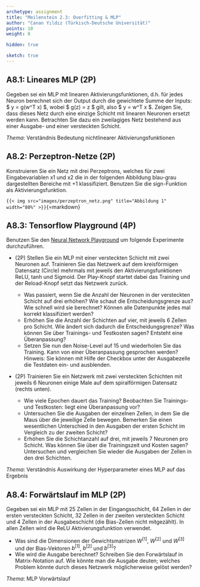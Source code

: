 ```yaml
---
archetype: assignment
title: "Meilenstein 2.3: Overfitting & MLP"
author: "Canan Yıldız (Türkisch-Deutsche Universität)"
points: 10
weight: 8

hidden: true

sketch: true
---
```



## A8.1: Lineares MLP (2P)

Gegeben sei ein MLP mit linearen Aktivierungsfunktionen, d.h. für jedes Neuron berechnet sich der Output durch die gewichtete Summe der Inputs: $ y = g(w^T x) $, wobei $ g(z) = z $ gilt, also $ y = w^T x $.
Zeigen Sie, dass dieses Netz durch eine einzige Schicht mit linearen Neuronen ersetzt werden kann. Betrachten Sie dazu ein zweilagiges Netz bestehend aus einer Ausgabe- und einer versteckten Schicht.

*Thema*: Verständnis Bedeutung nichtlinearer Aktivierungsfunktionen


## A8.2: Perzeptron-Netze (2P)

Konstruieren Sie ein Netz mit drei Perzeptrons, welches für zwei Eingabevariablen x1 und x2 die in der folgenden Abbildung blau-grau dargestellten Bereiche mit +1 klassifiziert. Benutzen Sie die sign-Funktion als Aktivierungsfunktion.

`{{< img src="images/perzeptron_netz.png" title="Abbildung 1" width="80%" >}}`{=markdown}


## A8.3: Tensorflow Playground (4P)

Benutzen Sie den [Neural Network Playground](https://playground.tensorflow.org/) um folgende Experimente durchzuführen.

*   (2P) Stellen Sie ein MLP mit einer versteckten Schicht mit zwei Neuronen auf. Trainieren Sie das Netzwerk auf dem kreisförmigen Datensatz (Circle) mehrmals mit jeweils den Aktivierungsfunktionen ReLU, tanh und Sigmoid. Der Play-Knopf startet dabei das Training und der Reload-Knopf setzt das Netzwerk zurück.

    *   Was passiert, wenn Sie die Anzahl der Neuronen in der versteckten Schicht auf drei erhöhen? Wie schaut die Entscheidungsgrenze aus? Wie schnell wird sie berechnet? Können alle Datenpunkte jedes mal korrekt klassifiziert werden?
    *   Erhöhen Sie die Anzahl der Schichten auf vier, mit jeweils 6 Zellen pro Schicht. Wie ändert sich dadurch die Entscheidungsgrenze? Was können Sie über Trainings- und Testkosten sagen? Entsteht eine Überanpassung?
    *   Setzen Sie nun den Noise-Level auf 15 und wiederholen Sie das Training. Kann von einer Überanpassung gesprochen werden? Hinweis: Sie können mit Hilfe der Checkbox unter der Ausgabezelle die Testdaten ein- und ausblenden.

*   (2P) Trainieren Sie ein Netzwerk mit zwei versteckten Schichten mit jeweils 6   Neuronen einige Male auf dem spiralförmigen Datensatz (rechts unten).

    *   Wie viele Epochen dauert das Training? Beobachten Sie Trainings- und Testkosten: liegt eine Überanpassung vor?
    *   Untersuchen Sie die Ausgaben der einzelnen Zellen, in dem Sie die Maus über die jeweilige Zelle bewegen. Bemerken Sie einen wesentlichen Unterschied in den Ausgaben der ersten Schicht im Vergleich zu der zweiten Schicht?
    *   Erhöhen Sie die Schichtanzahl auf drei, mit jeweils 7 Neuronen pro Schicht. Was können Sie über die Trainingszeit und Kosten sagen? Untersuchen und vergleichen Sie wieder die Ausgaben der Zellen in den drei Schichten.

*Thema*: Verständnis Auswirkung der Hyperparameter eines MLP auf das Ergebnis


## A8.4: Forwärtslauf im MLP (2P)

Gegeben sei ein MLP mit 25 Zellen in der Eingangsschicht, 64 Zellen in der ersten versteckten Schicht, 32 Zellen in der zweiten versteckten Schicht und 4 Zellen in der Ausgabeschicht (die Bias-Zellen nicht mitgezählt). In allen Zellen wird die ReLU Aktivierungsfunktion verwendet.

*   Was sind die Dimensionen der Gewichtsmatrizen $W^{[1]}$, $W^{[2]}$ und $W^{[3]}$ und der Bias-Vektoren $b^{[1]}$, $b^{[2]}$ und $b^{[3]}$?
*   Wie wird die Ausgabe berechnet? Schreiben Sie den Forwärtslauf in Matrix-Notation auf. Wie könnte man die Ausgabe deuten; welches Problem könnte durch dieses Netzwerk möglicherweise gelöst werden?

*Thema*: MLP Vorwärtslauf
